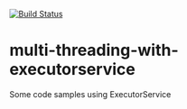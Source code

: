 [![Build Status](https://travis-ci.org/briansjavablog/multi-threading-with-executorservice.svg?branch=master)](https://travis-ci.org/briansjavablog/multi-threading-with-executorservice)

# multi-threading-with-executorservice
Some code samples using ExecutorService
